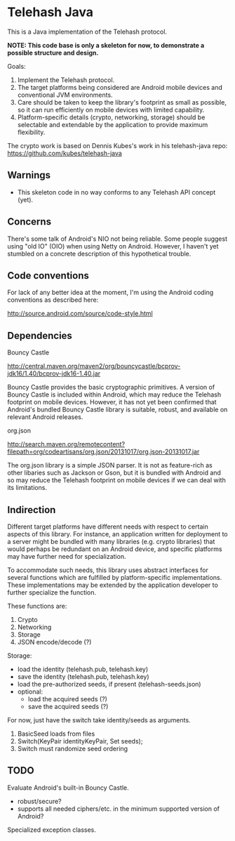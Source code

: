 
Telehash Java
====================

This is a Java implementation of the Telehash protocol.

**NOTE: This code base is only a skeleton for now, to demonstrate a
possible structure and design.**

Goals:

1. Implement the Telehash protocol.
2. The target platforms being considered are Android mobile devices and
   conventional JVM environments.
3. Care should be taken to keep the library's footprint as small as
   possible, so it can run efficiently on mobile devices with limited
   capability.
4. Platform-specific details (crypto, networking, storage) should be
   selectable and extendable by the application to provide maximum
   flexibility.

The crypto work is based on Dennis Kubes's work in his telehash-java repo:
https://github.com/kubes/telehash-java

Warnings
--------------------

* This skeleton code in no way conforms to any Telehash API concept (yet).

Concerns
--------------------

There's some talk of Android's NIO not being reliable.  Some people suggest
using "old IO" (OIO) when using Netty on Android.  However, I haven't yet
stumbled on a concrete description of this hypothetical trouble.

Code conventions
--------------------

For lack of any better idea at the moment, I'm using the Android coding
conventions as described here:

http://source.android.com/source/code-style.html

Dependencies
--------------------

Bouncy Castle

http://central.maven.org/maven2/org/bouncycastle/bcprov-jdk16/1.40/bcprov-jdk16-1.40.jar

Bouncy Castle provides the basic cryptographic primitives.  A version of
Bouncy Castle is included within Android, which may reduce the Telehash
footprint on mobile devices.  However, it has not yet been confirmed that
Android's bundled Bouncy Castle library is suitable, robust, and available
on relevant Android releases.  

org.json

http://search.maven.org/remotecontent?filepath=org/codeartisans/org.json/20131017/org.json-20131017.jar

The org.json library is a simple JSON parser.  It is not as feature-rich
as other libaries such as Jackson or Gson, but it is bundled with Android
and so may reduce the Telehash footprint on mobile devices if we can deal
with its limitations.

Indirection
--------------------

Different target platforms have different needs with respect to certain
aspects of this library.  For instance, an application written for
deployment to a server might be bundled with many libraries (e.g. crypto
libraries) that would perhaps be redundant on an Android device, and
specific platforms may have further need for specialization.

To accommodate such needs, this library uses abstract interfaces for
several functions which are fulfilled by platform-specific implementations.
These implementations may be extended by the application developer to
further specialize the function.

These functions are:

1. Crypto
2. Networking
3. Storage
4. JSON encode/decode (?)

Storage:

* load the identity (telehash.pub, telehash.key)
* save the identity (telehash.pub, telehash.key)
* load the pre-authorized seeds, if present (telehash-seeds.json)
* optional:
    * load the acquired seeds (?)
    * save the acquired seeds (?)

For now, just have the switch take identity/seeds as arguments.

1. BasicSeed loads from files
2. Switch(KeyPair identityKeyPair, Set<Node> seeds);
3. Switch must randomize seed ordering

TODO
--------------------

Evaluate Android's built-in Bouncy Castle.

* robust/secure?
* supports all needed ciphers/etc. in the minimum supported version of Android?

Specialized exception classes.

